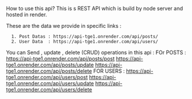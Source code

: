 How to use this api? 
     This is s REST API which is build by node server and hosted in render.

These are the data we provide in specific links :

      1. Post Datas : https://api-tge1.onrender.com/api/posts/
      2. User Data  : https://api-tge1.onrender.com/api/users/
You can Send , update , delete (CRUD) operations in this api :
 FOr POSTS :
      https://api-tge1.onrender.com/api/posts/post
      https://api-tge1.onrender.com/api/posts/update
      https://api-tge1.onrender.com/api/posts/delete
FOR USERS :
      https://api-tge1.onrender.com/api/users/post
      https://api-tge1.onrender.com/api/users/update
      https://api-tge1.onrender.com/api/users/delete

